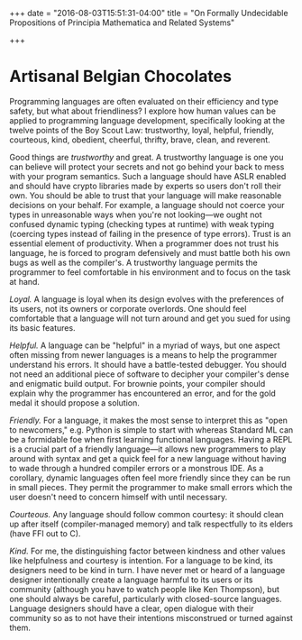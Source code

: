 +++
date = "2016-08-03T15:51:31-04:00"
title = "On Formally Undecidable Propositions of Principia Mathematica and Related Systems"

+++

# Artisanal Belgian Chocolates

Programming languages are often evaluated on their efficiency and type safety, but what about friendliness? I explore how human values can be applied to programming language development, specifically looking at the twelve points of the Boy Scout Law: trustworthy, loyal, helpful, friendly, courteous, kind, obedient, cheerful, thrifty, brave, clean, and reverent.

Good things are _trustworthy_ and great. A trustworthy language is one you can believe will protect your secrets and not go behind your back to mess with your program semantics. Such a language should have ASLR enabled and should have crypto libraries made by experts so users don't roll their own. You should be able to trust that your language will make reasonable decisions on your behalf. For example, a language should not coerce your types in unreasonable ways when you're not looking—we ought not confused dynamic typing (checking types at runtime) with weak typing (coercing types instead of failing in the presence of type errors). Trust is an essential element of productivity. When a programmer does not trust his language, he is forced to program defensively and must battle both his own bugs as well as the compiler's. A trustworthy language permits the programmer to feel comfortable in his environment and to focus on the task at hand.

_Loyal._ A language is loyal when its design evolves with the preferences of its users, not its owners or corporate overlords. One should feel comfortable that a language will not turn around and get you sued for using its basic features.

_Helpful._ A language can be "helpful" in a myriad of ways, but one aspect often missing from newer languages is a means to help the programmer understand his errors. It should have a battle-tested debugger. You should not need an additional piece of software to decipher your compiler's dense and enigmatic build output. For brownie points, your compiler should explain why the programmer has encountered an error, and for the gold medal it should propose a solution.

_Friendly._ For a language, it makes the most sense to interpret this as "open to newcomers," e.g. Python is simple to start with whereas Standard ML can be a formidable foe when first learning functional languages. Having a REPL is a crucial part of a friendly language—it allows new programmers to play around with syntax and get a quick feel for a new language without having to wade through a hundred compiler errors or a monstrous IDE. As a corollary, dynamic languages often feel more friendly since they can be run in small pieces. They permit the programmer to make small errors which the user doesn't need to concern himself with until necessary.

_Courteous._ Any language should follow common courtesy: it should clean up after itself (compiler-managed memory) and talk respectfully to its elders (have FFI out to C).

_Kind._ For me, the distinguishing factor between kindness and other values like helpfulness and courtesy is intention. For a language to be kind, its designers need to be kind in turn. I have never met or heard of a language designer intentionally create a language harmful to its users or its community (although you have to watch people like Ken Thompson), but one should always be careful, particularly with closed-source languages. Language designers should have a clear, open dialogue with their community so as to not have their intentions misconstrued or turned against them.

